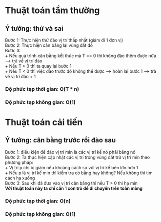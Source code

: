 # Thuật toán tầm thường
## Ý tưởng: thử và sai  
Bước 1: Thực hiện thử đào vị trí thấp nhất (giảm đi 1 đơn vị)  
Bước 2: Thực hiện cân bằng lại vùng đất đó  
Bước 3:  
      + Nếu quá trình cân bằng kết thúc mà T == 0  thì không đào thêm được nữa --> trả về vị trí đào  
      + Nếu T > 0 thì ta quay lại bước 1  
      + Nếu T < 0 thì việc đào trước đó không thể được --> hoàn lại bước 1 --> trả về vị trí đào + 1
### Độ phức tạp thời gian: O(T * n)
### Độ phức tạp không gian: O(1)

# Thuật toán cải tiến
## Ý tưởng: cân bằng trước rồi đào sau  
Bước 1: điều kiện để đào vị trí min là các vị trí kế nó phải bằng nó  
Bước 2: Ta thực hiện cập nhật các vị trí trong vùng đất trừ vị trí min theo phương pháp:  
    + Vị trí p chỉ bị giảm nếu khoảng cách so với vị trí kế bên lớn hơn 1  
    + Nếu p là vị trí kế min thì kiểm tra có bằng hay không? Nếu không thì tìm cách hạ xuống  
Bước 3: Sau khi đã đưa vào vị trí cân bằng thì nếu T > 0 thì hạ min  
**Với thuật toán này ta chỉ cần 1 con trỏ để di chuyển trên toàn mảng**
### Độ phức tạp thời gian: O(n)
### Độ phức tạp không gian: O(1)

